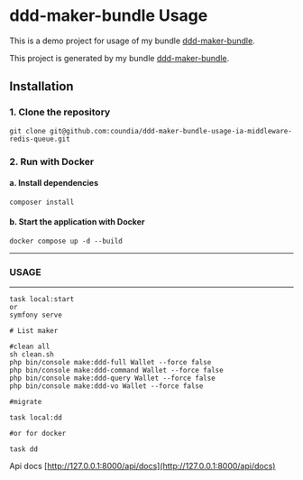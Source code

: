 # ddd-maker-bundle Usage

This is a demo project for usage of my bundle [ddd-maker-bundle](https://packagist.org/packages/cnd/ddd-maker-bundle).
 

This project is generated by my bundle   [ddd-maker-bundle](https://packagist.org/packages/cnd/ddd-maker-bundle).

## Installation

### 1. Clone the repository

    git clone git@github.com:coundia/ddd-maker-bundle-usage-ia-middleware-redis-queue.git

### 2. Run with Docker

#### a. Install dependencies

    composer install

#### b. Start the application with Docker
	
    docker compose up -d --build

---

### USAGE


---
```
task local:start
or 
symfony serve

# List maker

#clean all
sh clean.sh
php bin/console make:ddd-full Wallet --force false
php bin/console make:ddd-command Wallet --force false
php bin/console make:ddd-query Wallet --force false
php bin/console make:ddd-vo Wallet --force false

#migrate

task local:dd

#or for docker

task dd

```
Api docs
[http://127.0.0.1:8000/api/docs](http://127.0.0.1:8000/api/docs)
